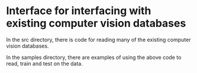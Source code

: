 Interface for interfacing with existing computer vision databases
=================================================================

In the src directory, there is code for reading many of the existing computer vision databases.

In the samples directory, there are examples of using the above code to read, train and test on the data.
